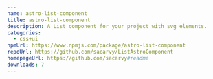```yaml
---
name: astro-list-component
title: astro-list-component
description: A List component for your project with svg elements.
categories:
  - css+ui
npmUrl: https://www.npmjs.com/package/astro-list-component
repoUrl: https://github.com/sacarvy/ListAstroComponent
homepageUrl: https://github.com/sacarvy#readme
downloads: 7
---
```

